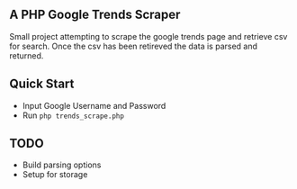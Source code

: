 A PHP Google Trends Scraper
--------------------------

Small project attempting to scrape the google trends page and retrieve csv for search. Once the csv has been retireved the data is parsed and returned.

Quick Start
-----------
- Input Google Username and Password
- Run `php trends_scrape.php`

TODO
----
- Build parsing options
- Setup for storage

